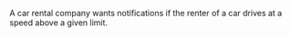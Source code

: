 A car rental company wants notifications if the renter of a car drives at a speed above a given limit.
